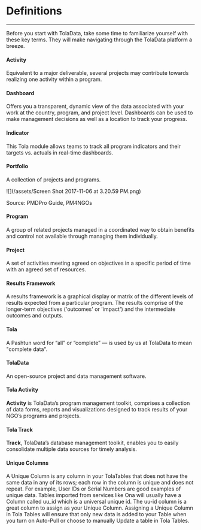 # Definitions

---

Before you start with TolaData, take some time to familiarize yourself with these key terms. They will make navigating through the TolaData platform a breeze.

#### Activity

Equivalent to a major deliverable, several projects may contribute towards realizing one activity within a program.

#### Dashboard

Offers you a transparent, dynamic view of the data associated with your work at the country, program, and project level. Dashboards can be used to make management decisions as well as a location to track your progress.

#### Indicator

This Tola module allows teams to track all program indicators and their targets vs. actuals in real-time dashboards.

#### Portfolio

A collection of projects and programs.

![](/assets/Screen Shot 2017-11-06 at 3.20.59 PM.png)

Source: PMDPro Guide, PM4NGOs

#### Program

A group of related projects managed in a coordinated way to obtain benefits and control not available through managing them individually.

#### Project

A set of activities meeting agreed on objectives in a specific period of time with an agreed set of resources.

#### Results Framework

A results framework is a graphical display or matrix of the different levels of results expected from a particular program. The results comprise of the longer-term objectives \('outcomes' or 'impact'\) and the intermediate outcomes and outputs.

#### Tola

A Pashtun word for “all” or “complete” — is used by us at TolaData to mean "complete data".

#### TolaData

An open-source project and data management software.

#### Tola Activity

**Activity** is TolaData’s program management toolkit, comprises a collection of data forms, reports and visualizations designed to track results of your NGO’s programs and projects.

#### Tola Track

**Track**, TolaData’s database management toolkit, enables you to easily consolidate multiple data sources for timely analysis.

#### Unique Columns

A Unique Column is any column in your TolaTables that does not have the same data in any of its rows; each row in the column is unique and does not repeat.  For example, User IDs or Serial Numbers are good examples of unique data. Tables imported from services like Ona will usually have a Column called uu\_id which is a universal unique id. The uu-id column is a great column to assign as your Unique Column.  Assigning a Unique Column in Tola Tables will ensure that only new data is added to your Table when you turn on Auto-Pull or choose to manually Update a table in Tola Tables.

